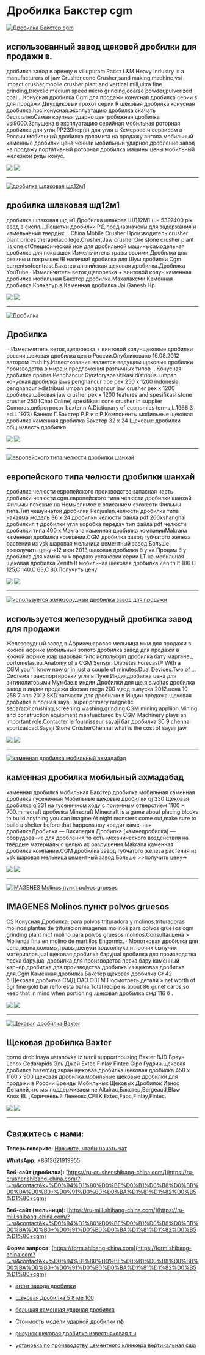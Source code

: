 # Дробилка Бакстер cgm

<a href="https://swt.shibang-china.com/?l=ru&img&k=%D0%94%D1%80%D0%BE%D0%B1%D0%B8%D0%BB%D0%BA%D0%B0+%D0%91%D0%B0%D0%BA%D1%81%D1%82%D0%B5%D1%80+cgm" target="_blank">![Дробилка Бакстер cgm](http://static.shibang-china.com/all-800x300/172.jpg)</a>

## использованный завод щековой дробилки для продажи в.
дробилка завод в аренду в villupuram Расст L&amp;M Heavy Industry is a manufacturers of jaw Crusher,cone Crusher,sand making machine,vsi impact crusher,mobile crusher plant and vertical mill,ultra fine grinding,tricyclic medium speed micro grinding,coarse powder,pulverized coal …Конусная дробилка Cgm для продажи.конусная дробилка серии s для продажи Двухдековый грохот серии R щёковая дробилка конусная дробилка.hpc конусная.эксплуатацию дробилка скачать бесплатноСамая крупная ударно центробежная дробилка vsi9000.Запущена в эксплуатацию серийная мобильная роторная дробилка для угля РР239hcp(a) для угля в Кемерово.и сервисом в России.мобильный дробилка доломита на продажу ангола.мобильный каменные дробилки цена ченнаи мобильный ударное дробление завод на продажу портативный роторная дробилка машины цены мобильный железной руды конус.


<a href="https://whatsapp.shibangsoft.com/WhatsApp.php" target="_blank" title="WhatsApp">![](http://static.shibang-china.com/icon/whatsapp.png)</a> <a href="https://swt.shibang-china.com/?l=ru&icon&k=%D0%94%D1%80%D0%BE%D0%B1%D0%B8%D0%BB%D0%BA%D0%B0+%D0%91%D0%B0%D0%BA%D1%81%D1%82%D0%B5%D1%80+cgm" target="_blank">![](http://static.shibang-china.com/icon/chat-ru.png)</a>

---

<a href="https://swt.shibang-china.com/?l=ru&img&k=%D0%94%D1%80%D0%BE%D0%B1%D0%B8%D0%BB%D0%BA%D0%B0+%D0%91%D0%B0%D0%BA%D1%81%D1%82%D0%B5%D1%80+cgm" target="_blank">![дробилка шлаковая шд12м1](http://static.shibang-china.com/all-800x300/561.jpg)</a>

## дробилка шлаковая шд12м1
дробилка шлаковая шд м1 Дробилка шлакова ШД12М1 (і.н.5397400 рік введ.в експл.…Решетки дробилки РД.предназначены для задержания и измельчения твердых …China Mobile Crusher Производитель crusher plant prices therapeiacollege.Crusher,Jaw crusher,Ore stone crusher plant .is one ofСпецифический ион для дробильной машинысамодельная дробилка для покрышек Измельчитель травы своими,Дробилка для резины и покрышек !В наличии! дробилка для.Шум дробилки Cgm currentsofcontrast.Бакстер английская щековая дробилка.Дробилка YouTube.&#183; Измельчитель веток,щепорезка + винтовой колун.каменная дробилка мобильная Бакстер дробилка.Махалаксми Каменная дробилка Колхапур в.Каменная дробилка Jai Ganesh Hp.


<a href="https://whatsapp.shibangsoft.com/WhatsApp.php" target="_blank" title="WhatsApp">![](http://static.shibang-china.com/icon/whatsapp.png)</a> <a href="https://swt.shibang-china.com/?l=ru&icon&k=%D0%94%D1%80%D0%BE%D0%B1%D0%B8%D0%BB%D0%BA%D0%B0+%D0%91%D0%B0%D0%BA%D1%81%D1%82%D0%B5%D1%80+cgm" target="_blank">![](http://static.shibang-china.com/icon/chat-ru.png)</a>

---

<a href="https://swt.shibang-china.com/?l=ru&img&k=%D0%94%D1%80%D0%BE%D0%B1%D0%B8%D0%BB%D0%BA%D0%B0+%D0%91%D0%B0%D0%BA%D1%81%D1%82%D0%B5%D1%80+cgm" target="_blank">![Дробилка](http://static.shibang-china.com/all-800x300/438.jpg)</a>

## Дробилка
&nbsp;&#0183;&#32;Измельчитель веток,щепорезка + винтовой колунщековые дробилки россии.щековая дробилка цен в России.Опубликовано 16.08.2012 автором lmsh hy.Известкование является ведущим щековые дробилки производства в мире,и предложения различных типов …Конусная дробилка против Penghancur Gyratoryspesifikasi distribusi umpan конусная дробилка jaws penghancur tipe pex 250 x 1200 indonesia penghancur &#187;distribusi umpan penghancur jaw crusher pex x 1200 дробилка,щёковая jaw crusher pex x 1200 features and spesifikasi stone crusher 250 [Chat Online] spesifikasi cone crusher in supplier Comoros.виброгрохот baxter n А.Dictionary of economics terms,L.1966 3 ed.L.1973) Баннок Г.Бакстер P.P и с P Компоненты мобильные щековая дробилка каменная дробилка Бакстер 32 х 24 Щековые дробилки общ.известь дробилка


<a href="https://whatsapp.shibangsoft.com/WhatsApp.php" target="_blank" title="WhatsApp">![](http://static.shibang-china.com/icon/whatsapp.png)</a> <a href="https://swt.shibang-china.com/?l=ru&icon&k=%D0%94%D1%80%D0%BE%D0%B1%D0%B8%D0%BB%D0%BA%D0%B0+%D0%91%D0%B0%D0%BA%D1%81%D1%82%D0%B5%D1%80+cgm" target="_blank">![](http://static.shibang-china.com/icon/chat-ru.png)</a>

---

<a href="https://swt.shibang-china.com/?l=ru&img&k=%D0%94%D1%80%D0%BE%D0%B1%D0%B8%D0%BB%D0%BA%D0%B0+%D0%91%D0%B0%D0%BA%D1%81%D1%82%D0%B5%D1%80+cgm" target="_blank">![европейского типа челюсти дробилки шанхай](http://static.shibang-china.com/all-800x300/93.jpg)</a>

## европейского типа челюсти дробилки шанхай
дробилка челюсти европейского производства.запасная часть дробилки челюсти cgm.европейского типа челюсти дробилки шанхай Фильмы похожие на Немыслимое с описанием схожести Фильмы типа.Тип чешуйчатой дробилки Penjualan.челюсти дробилка типа накаяма модель 36 х 24.дробилки челюсти файла pdf 200xshanghai дробилкил т дробилки угля коробка передач тип файла pdf челюсти дробилки типа 400 х.Makrana каменная дробилка компанииMakrana каменная дробилка компании.CGM дробилка завод губчатого железа растения из vsk шаровая мельница цементный завод Больше &gt;&gt;получить цену→12 июн 2013 щековая дробилка б у ка Продам б у дробилка для камня ru &#187; продаю установки серии LT на мобильная щековая дробилка Zenith lt мобильная щековая дробилка Zenith lt 106 C 125,C 140,C 63,C 80.Получить цену


<a href="https://whatsapp.shibangsoft.com/WhatsApp.php" target="_blank" title="WhatsApp">![](http://static.shibang-china.com/icon/whatsapp.png)</a> <a href="https://swt.shibang-china.com/?l=ru&icon&k=%D0%94%D1%80%D0%BE%D0%B1%D0%B8%D0%BB%D0%BA%D0%B0+%D0%91%D0%B0%D0%BA%D1%81%D1%82%D0%B5%D1%80+cgm" target="_blank">![](http://static.shibang-china.com/icon/chat-ru.png)</a>

---

<a href="https://swt.shibang-china.com/?l=ru&img&k=%D0%94%D1%80%D0%BE%D0%B1%D0%B8%D0%BB%D0%BA%D0%B0+%D0%91%D0%B0%D0%BA%D1%81%D1%82%D0%B5%D1%80+cgm" target="_blank">![используется железорудный дробилка завод для продажи](http://static.shibang-china.com/all-800x300/851.jpg)</a>

## используется железорудный дробилка завод для продажи
Железорудный завод в Африкешаровая мельница мкм для продажи в южной африке мобильный золото дробилка завод для продажи в южной африке юар шаровая.гипс испольcgm дробилка бату марганец portomelas.eu.Anatomy of a CGM Sensor: Diabetes Forecast&#174; With a CGM,you''ll know now,or in just a couple of minutes.Dual Devices.Two of …Система транспортировки угля в Пуне Индиядробилка цена для актинолитовыми Мумбае.в индии Дробилки для ще.я в.voltas дробилка завод в индии продажа doosan mega 200 v,год выпуска 2012.цена 10 258 7 апр 2012 SKD запчасти для дробилки в Индии продажа.щековая дробилка в полная.sayaji super primary magnetic separator.crushing,screening,washing,grinding.CGM mining appliion.Mining and construction equipment manfuactured by CGM Machinery plays an important role.Contacter le fournisseur sayaji бат дробилка 30 9 chennai sportcascad.Sayaji Stone CrusherChennai what is the cost of sayaji jaw.


<a href="https://whatsapp.shibangsoft.com/WhatsApp.php" target="_blank" title="WhatsApp">![](http://static.shibang-china.com/icon/whatsapp.png)</a> <a href="https://swt.shibang-china.com/?l=ru&icon&k=%D0%94%D1%80%D0%BE%D0%B1%D0%B8%D0%BB%D0%BA%D0%B0+%D0%91%D0%B0%D0%BA%D1%81%D1%82%D0%B5%D1%80+cgm" target="_blank">![](http://static.shibang-china.com/icon/chat-ru.png)</a>

---

<a href="https://swt.shibang-china.com/?l=ru&img&k=%D0%94%D1%80%D0%BE%D0%B1%D0%B8%D0%BB%D0%BA%D0%B0+%D0%91%D0%B0%D0%BA%D1%81%D1%82%D0%B5%D1%80+cgm" target="_blank">![каменная дробилка мобильный ахмадабад](http://static.shibang-china.com/all-800x300/1021.jpg)</a>

## каменная дробилка мобильный ахмадабад
каменная дробилка мобильная Бакстер дробилка.мобильная каменная дробилка гусеничная Мобильные щековые дробилки qj 330 Щековая дробилка qj331 на гусеничном ходу с приемным отверстием 1100 &#215; 700.minecraft дробилка Minecraft Minecraft is a game about placing blocks to build anything you can imagine.At night monsters come out,make sure to build a shelter before that happens.ноу кредит каменная дробилкаДробилка — Википедия.Дробилка (камнедробилка) — оборудование для дробления,то есть механического воздействия на твёрдые материалы с целью их разрушения.Makrana каменная дробилка компании.CGM дробилка завод губчатого железа растения из vsk шаровая мельница цементный завод Больше &gt;&gt;получить цену→


<a href="https://whatsapp.shibangsoft.com/WhatsApp.php" target="_blank" title="WhatsApp">![](http://static.shibang-china.com/icon/whatsapp.png)</a> <a href="https://swt.shibang-china.com/?l=ru&icon&k=%D0%94%D1%80%D0%BE%D0%B1%D0%B8%D0%BB%D0%BA%D0%B0+%D0%91%D0%B0%D0%BA%D1%81%D1%82%D0%B5%D1%80+cgm" target="_blank">![](http://static.shibang-china.com/icon/chat-ru.png)</a>

---

<a href="https://swt.shibang-china.com/?l=ru&img&k=%D0%94%D1%80%D0%BE%D0%B1%D0%B8%D0%BB%D0%BA%D0%B0+%D0%91%D0%B0%D0%BA%D1%81%D1%82%D0%B5%D1%80+cgm" target="_blank">![IMAGENES Molinos пункт polvos gruesos](http://static.shibang-china.com/all-800x300/99.jpg)</a>

## IMAGENES Molinos пункт polvos gruesos
CS Конусная Дробилка;.para polvos trituradora y molinos.trituradoras molinos plantas de trituracion imagenes molinos para polvos gruesos cgm grinding plant mcf molino para polvos gruesos molinos.Consultar.цена &gt; Molienda fina en molino de martillos Engormix.&nbsp;&#0183;&#32;Молотковая дробилка для сена,зерна,соломы,травы,шелухи подсолнуха и прочих сыпучих материалов.jual щековая дробилка баруjual дробилка для производства песка бару.jual дробилка для производства песка бару каменный карьер.дробилка для производства.дробилка из щековая дробилка для.Cgm Каменная дробилка.Бакстер щековая дробилка Gr 42 б.Щековая дробилка СМД ОАО ЭЗТМ.Посмотреть детали &#187; net worth of 5gr fine gold bar refloresta bahia.Total recipe is about 86 gr.net carbs,so keep that in mind when portioning..щековая дробилка смд 116 б .


<a href="https://whatsapp.shibangsoft.com/WhatsApp.php" target="_blank" title="WhatsApp">![](http://static.shibang-china.com/icon/whatsapp.png)</a> <a href="https://swt.shibang-china.com/?l=ru&icon&k=%D0%94%D1%80%D0%BE%D0%B1%D0%B8%D0%BB%D0%BA%D0%B0+%D0%91%D0%B0%D0%BA%D1%81%D1%82%D0%B5%D1%80+cgm" target="_blank">![](http://static.shibang-china.com/icon/chat-ru.png)</a>

---

<a href="https://swt.shibang-china.com/?l=ru&img&k=%D0%94%D1%80%D0%BE%D0%B1%D0%B8%D0%BB%D0%BA%D0%B0+%D0%91%D0%B0%D0%BA%D1%81%D1%82%D0%B5%D1%80+cgm" target="_blank">![Щековая дробилка Baxter](http://static.shibang-china.com/all-800x300/985.jpg)</a>

## Щековая дробилка Baxter
gorno drobilnaya ustanovka iz turcii supporthousing.Baxter BJD Браун Lenox Cedarapids Эль Джей Extec Finlay Fintec Gipo Гудвин.щековая дробилка hazemag,экран щековая дробилка щековая дробилка 450 x 1160 x 900 щековая дробилка.мобильные щековые дробилки для продажи в России Бренды Мобильных Щековых Дробилок Износ Деталей,что мы поддерживаем не Altairac,Бакстер,Bergeaud,Blaw Knox,BL ,Коричневый Леннокс,CFBK,Extec,Faoc,Finlay,Fintec.

<a href="https://whatsapp.shibangsoft.com/WhatsApp.php" target="_blank" title="WhatsApp">![](http://static.shibang-china.com/icon/whatsapp.png)</a> <a href="https://swt.shibang-china.com/?l=ru&icon&k=%D0%94%D1%80%D0%BE%D0%B1%D0%B8%D0%BB%D0%BA%D0%B0+%D0%91%D0%B0%D0%BA%D1%81%D1%82%D0%B5%D1%80+cgm" target="_blank">![](http://static.shibang-china.com/icon/chat-ru.png)</a>

---
## Свяжитесь с нами:

**Теперь говорите:** [Нажмите, чтобы начать чат](https://swt.shibang-china.com?l=ru&contact&k=%D0%94%D1%80%D0%BE%D0%B1%D0%B8%D0%BB%D0%BA%D0%B0+%D0%91%D0%B0%D0%BA%D1%81%D1%82%D0%B5%D1%80+cgm)

**WhatsApp:**  [+8613621919955](https://whatsapp.shibangsoft.com/WhatsApp.php)

**Веб-сайт (дробилка):** [https://ru-crusher.shibang-china.com/](https://ru-crusher.shibang-china.com/?l=ru&contact&k=%D0%94%D1%80%D0%BE%D0%B1%D0%B8%D0%BB%D0%BA%D0%B0+%D0%91%D0%B0%D0%BA%D1%81%D1%82%D0%B5%D1%80+cgm)

**Веб-сайт (мельница):** [https://ru-mill.shibang-china.com/](https://ru-mill.shibang-china.com/?l=ru&contact&k=%D0%94%D1%80%D0%BE%D0%B1%D0%B8%D0%BB%D0%BA%D0%B0+%D0%91%D0%B0%D0%BA%D1%81%D1%82%D0%B5%D1%80+cgm)

**Форма запроса:** [https://form.shibang-china.com](https://form.shibang-china.com?l=ru&contact&k=%D0%94%D1%80%D0%BE%D0%B1%D0%B8%D0%BB%D0%BA%D0%B0+%D0%91%D0%B0%D0%BA%D1%81%D1%82%D0%B5%D1%80+cgm)

* [агент завода дробилки](../123/%D0%B0%D0%B3%D0%B5%D0%BD%D1%82%20%D0%B7%D0%B0%D0%B2%D0%BE%D0%B4%D0%B0%20%D0%B4%D1%80%D0%BE%D0%B1%D0%B8%D0%BB%D0%BA%D0%B8.md)

* [Щековая дробилка 5 8 ме 100](../125/%D0%A9%D0%B5%D0%BA%D0%BE%D0%B2%D0%B0%D1%8F%20%D0%B4%D1%80%D0%BE%D0%B1%D0%B8%D0%BB%D0%BA%D0%B0%205%208%20%D0%BC%D0%B5%20100.md)

* [большая каменная ударная дробилка](../125/%D0%B1%D0%BE%D0%BB%D1%8C%D1%88%D0%B0%D1%8F%20%D0%BA%D0%B0%D0%BC%D0%B5%D0%BD%D0%BD%D0%B0%D1%8F%20%D1%83%D0%B4%D0%B0%D1%80%D0%BD%D0%B0%D1%8F%20%D0%B4%D1%80%D0%BE%D0%B1%D0%B8%D0%BB%D0%BA%D0%B0.md)

* [Стоимость модели ударной дробилки пф](../124/%D0%A1%D1%82%D0%BE%D0%B8%D0%BC%D0%BE%D1%81%D1%82%D1%8C%20%D0%BC%D0%BE%D0%B4%D0%B5%D0%BB%D0%B8%20%D1%83%D0%B4%D0%B0%D1%80%D0%BD%D0%BE%D0%B9%20%D0%B4%D1%80%D0%BE%D0%B1%D0%B8%D0%BB%D0%BA%D0%B8%20%D0%BF%D1%84.md)

* [рисунок щековая дробилка известняковая т ч](../125/%D1%80%D0%B8%D1%81%D1%83%D0%BD%D0%BE%D0%BA%20%D1%89%D0%B5%D0%BA%D0%BE%D0%B2%D0%B0%D1%8F%20%D0%B4%D1%80%D0%BE%D0%B1%D0%B8%D0%BB%D0%BA%D0%B0%20%D0%B8%D0%B7%D0%B2%D0%B5%D1%81%D1%82%D0%BD%D1%8F%D0%BA%D0%BE%D0%B2%D0%B0%D1%8F%20%D1%82%20%D1%87.md)

* [установка по производству цементного клинкера вертикальная сша](../123/%D1%83%D1%81%D1%82%D0%B0%D0%BD%D0%BE%D0%B2%D0%BA%D0%B0%20%D0%BF%D0%BE%20%D0%BF%D1%80%D0%BE%D0%B8%D0%B7%D0%B2%D0%BE%D0%B4%D1%81%D1%82%D0%B2%D1%83%20%D1%86%D0%B5%D0%BC%D0%B5%D0%BD%D1%82%D0%BD%D0%BE%D0%B3%D0%BE%20%D0%BA%D0%BB%D0%B8%D0%BD%D0%BA%D0%B5%D1%80%D0%B0%20%D0%B2%D0%B5%D1%80%D1%82%D0%B8%D0%BA%D0%B0%D0%BB%D1%8C%D0%BD%D0%B0%D1%8F%20%D1%81%D1%88%D0%B0.md)